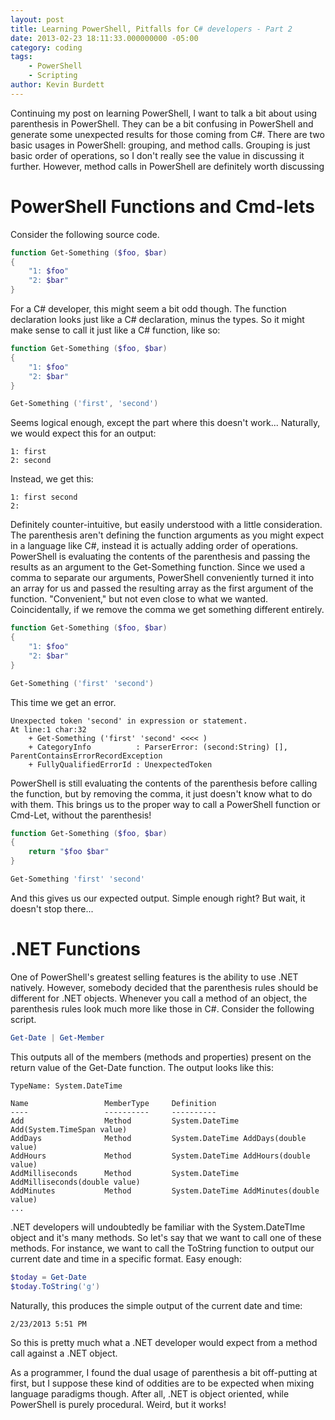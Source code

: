 ```yaml
---
layout: post
title: Learning PowerShell, Pitfalls for C# developers - Part 2
date: 2013-02-23 18:11:33.000000000 -05:00
category: coding
tags:
    - PowerShell
    - Scripting
author: Kevin Burdett
---
```

Continuing my post on learning PowerShell, I want to talk a bit about using parenthesis in PowerShell. They can be a bit confusing in PowerShell and generate some unexpected results for those coming from C#. There are two basic usages in PowerShell: grouping, and method calls. Grouping is just basic order of operations, so I don't really see the value in discussing it further. However, method calls in PowerShell are definitely worth discussing

# PowerShell Functions and Cmd-lets

Consider the following source code.

```powershell
function Get-Something ($foo, $bar)
{
    "1: $foo"
    "2: $bar"
}
```

For a C# developer, this might seem a bit odd though. The function declaration looks just like a C# declaration, minus the types. So it might make sense to call it just like a C# function, like so:

```powershell
function Get-Something ($foo, $bar)
{
    "1: $foo"
    "2: $bar"
}

Get-Something ('first', 'second')
```

Seems logical enough, except the part where this doesn't work... Naturally, we would expect this for an output:

    1: first
    2: second

Instead, we get this:

    1: first second
    2:

Definitely counter-intuitive, but easily understood with a little consideration. The parenthesis aren't defining the function arguments as you might expect in a language like C#, instead it is actually adding order of operations. PowerShell is evaluating the contents of the parenthesis and passing the results as an argument to the Get-Something function. Since we used a comma to separate our arguments, PowerShell conveniently turned it into an array for us and passed the resulting array as the first argument of the function. "Convenient," but not even close to what we wanted. Coincidentally, if we remove the comma we get something different entirely.

```powershell
function Get-Something ($foo, $bar)
{
    "1: $foo"
    "2: $bar"
}

Get-Something ('first' 'second')
```

This time we get an error.

    Unexpected token 'second' in expression or statement.
    At line:1 char:32
        + Get-Something ('first' 'second' <<<< )
        + CategoryInfo          : ParserError: (second:String) [], ParentContainsErrorRecordException
        + FullyQualifiedErrorId : UnexpectedToken

PowerShell is still evaluating the contents of the parenthesis before calling the function, but by removing the comma, it just doesn't know what to do with them. This brings us to the proper way to call a PowerShell function or Cmd-Let, without the parenthesis!

```powershell
function Get-Something ($foo, $bar)
{
    return "$foo $bar"
}

Get-Something 'first' 'second'
```

And this gives us our expected output. Simple enough right? But wait, it doesn't stop there...

# .NET Functions

One of PowerShell's greatest selling features is the ability to use .NET natively. However, somebody decided that the parenthesis rules should be different for .NET objects. Whenever you call a method of an object, the parenthesis rules look much more like those in C#. Consider the following script.

```powershell
Get-Date | Get-Member
```

This outputs all of the members (methods and properties) present on the return value of the Get-Date function. The output looks like this:

	TypeName: System.DateTime

    Name                 MemberType     Definition
    ----                 ----------     ----------
    Add                  Method         System.DateTime Add(System.TimeSpan value)
    AddDays              Method         System.DateTime AddDays(double value)
    AddHours             Method         System.DateTime AddHours(double value)
    AddMilliseconds      Method         System.DateTime AddMilliseconds(double value)
    AddMinutes           Method         System.DateTime AddMinutes(double value)
    ...

.NET developers will undoubtedly be familiar with the System.DateTIme object and it's many methods. So let's say that we want to call one of these methods. For instance, we want to call the ToString function to output our current date and time in a specific format. Easy enough:

```powershell
$today = Get-Date
$today.ToString('g')
```

Naturally, this produces the simple output of the current date and time:

    2/23/2013 5:51 PM

So this is pretty much what a .NET developer would expect from a method call against a .NET object.

As a programmer, I found the dual usage of parenthesis a bit off-putting at first, but I suppose these kind of oddities are to be expected when mixing language paradigms though. After all, .NET is object oriented, while PowerShell is purely procedural. Weird, but it works!
